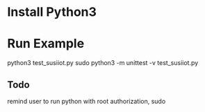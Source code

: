 
# Install Python3

# Run Example
python3 test_susiiot.py
sudo python3 -m unittest -v test_susiiot.py


## Todo
remind user to run python with root authorization, sudo